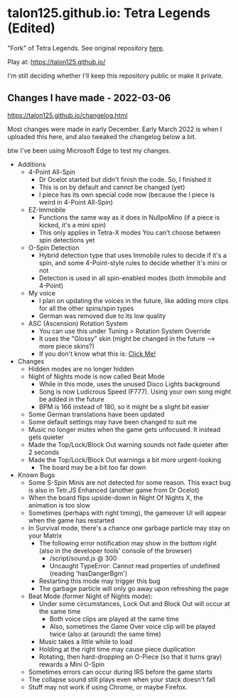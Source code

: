# talon125.github.io: Tetra Legends (Edited)


"Fork" of Tetra Legends. See original repository [here](https://github.com/zacharylohrman/tetralegends/).

Play at: https://talon125.github.io/

I'm still deciding whether I'll keep this repository public or make it private.


Changes I have made - 2022-03-06
----------------------------------------


https://talon125.github.io/changelog.html

Most changes were made in early December. Early March 2022 is when I uploaded this here, and also tweaked the changelog below a bit.

btw I've been using Microsoft Edge to test my changes.

*   Additions
    *   4-Point All-Spin
        *   Dr Ocelot started but didn't finish the code. So, I finished it
        *   This is on by default and cannot be changed (yet)
        *   I piece has its own special code now (because the I piece is weird in 4-Point All-Spin)
    *   EZ-Immobile
        *   Functions the same way as it does in NullpoMino (if a piece is kicked, it's a mini spin)
        *   This only applies in Tetra-X modes You can't choose between spin detections yet
    *   O-Spin Detection
        *   Hybrid detection type that uses Immobile rules to decide if it's a spin, and some 4-Point-style rules to decide whether it's mini or not
        *   Detection is used in all spin-enabled modes (both Immobile and 4-Point)
    *   My voice
        *   I plan on updating the voices in the future, like adding more clips for all the other spins/spin types
        *   German was removed due to its low quality
    *   ASC (Ascension) Rotation System
        *   You can use this under Tuning > Rotation System Override
        <!-- *   It uses the Tetra-X skin (might be changed in the future  -> more piece skins?) -->
        *   It uses the "Glossy" skin (might be changed in the future --> more piece skins?)
        *   If you don't know what this is: [Click Me!](https://asc.winternebs.com/assets/home/kicktablesq.gif)
*   Changes
    *   Hidden modes are no longer hidden
    *   Night of Nights mode is now called Beat Mode
        *   While in this mode, uses the unused Disco Lights background
        *   Song is now Ludicrous Speed (F777). Using your own song might be added in the future
        *   BPM is 166 instead of 180, so it might be a slight bit easier
    *   Some German translations have been updated
    *   Some default settings may have been changed to suit me
    *   Music no longer mutes when the game gets unfocused. It instead gets quieter
    *   Made the Top/Lock/Block Out warning sounds not fade quieter after 2 seconds
    *   Made the Top/Lock/Block Out warnings a bit more urgent-looking
        *   The board may be a bit too far down
*   Known Bugs
    *   Some S-Spin Minis are not detected for some reason. This exact bug is also in Tetr.JS Enhanced (another game from Dr Ocelot)
    *   When the board flips upside-down in Night Of Nights X, the animation is too slow
    *   Sometimes (perhaps with right timing), the gameover UI will appear when the game has restarted
    *   In Survival mode, there's a chance one garbage particle may stay on your Matrix
        *   The following error notification may show in the bottom right (also in the developer tools' console of the browser)
            *   /script/sound.js @ 300
            *   Uncaught TypeError: Cannot read properties of undefined (reading 'hasDangerBgm')
        *   Restarting this mode may trigger this bug
        *   The garbage particle will only go away upon refreshing the page
    *   Beat Mode (former Night of Nights mode):
        *   Under some circumstances, Lock Out and Block Out will occur at the same time
            *   Both voice clips are played at the same time
            *   Also, sometimes the Game Over voice clip will be played twice (also at (around) the same time)
        *   Music takes a little while to load
        *   Holding at the right time may cause piece duplication
        *   Rotating, then hard-dropping an O-Piece (so that it turns gray) rewards a Mini O-Spin
    *   Sometimes errors can occur during IRS before the game starts
    *   The collapse sound still plays even when your stack doesn't fall
    <!-- *   Doing an I-Spin Tetra will always be Back-To-Back, even if the previous line clear was not Back-To-Back
        *   Also occurs if this is your first line clear -->
    *   Stuff may not work if using Chrome, or maybe Firefox.
